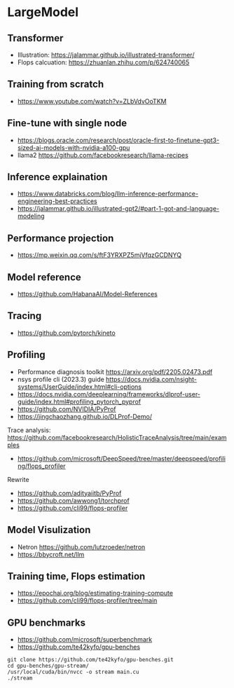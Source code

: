 # LargeModel

## Transformer
- Illustration: https://jalammar.github.io/illustrated-transformer/
- Flops calcuation: https://zhuanlan.zhihu.com/p/624740065

## Training from scratch
- https://www.youtube.com/watch?v=ZLbVdvOoTKM
  
## Fine-tune with single node
- https://blogs.oracle.com/research/post/oracle-first-to-finetune-gpt3-sized-ai-models-with-nvidia-a100-gpu
- llama2 https://github.com/facebookresearch/llama-recipes

## Inference explaination
- https://www.databricks.com/blog/llm-inference-performance-engineering-best-practices
- https://jalammar.github.io/illustrated-gpt2/#part-1-got-and-language-modeling

## Performance projection
- https://mp.weixin.qq.com/s/ftF3YRXPZ5mjVfqzGCDNYQ

## Model reference
- https://github.com/HabanaAI/Model-References

## Tracing
- https://github.com/pytorch/kineto

## Profiling
- Performance diagnosis toolkit https://arxiv.org/pdf/2205.02473.pdf
- nsys profile cli (2023.3) guide https://docs.nvidia.com/nsight-systems/UserGuide/index.html#cli-options
- https://docs.nvidia.com/deeplearning/frameworks/dlprof-user-guide/index.html#profiling_pytorch_pyprof
- https://github.com/NVIDIA/PyProf
- https://jingchaozhang.github.io/DLProf-Demo/

Trace analysis: https://github.com/facebookresearch/HolisticTraceAnalysis/tree/main/examples

- https://github.com/microsoft/DeepSpeed/tree/master/deepspeed/profiling/flops_profiler
 
Rewrite
- https://github.com/adityaiitb/PyProf
- https://github.com/awwong1/torchprof
- https://github.com/cli99/flops-profiler

## Model Visulization 
- Netron https://github.com/lutzroeder/netron
- https://bbycroft.net/llm
  
## Training time, Flops estimation
- https://epochai.org/blog/estimating-training-compute
- https://github.com/cli99/flops-profiler/tree/main

## GPU benchmarks
- https://github.com/microsoft/superbenchmark
- https://github.com/te42kyfo/gpu-benches
```
git clone https://github.com/te42kyfo/gpu-benches.git
cd gpu-benches/gpu-stream/
/usr/local/cuda/bin/nvcc -o stream main.cu
./stream
```
